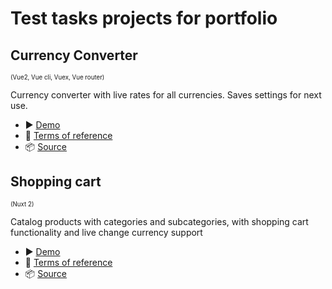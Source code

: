 # Test tasks projects for portfolio

## Currency Converter

<sub><sup>(Vue2, Vue cli, Vuex, Vue router)</sup></sub>

Currency converter with live rates for all currencies. Saves settings for next use.

- ▶️ [Demo](https://reslear.github.io/packages/portfolio/currency-converter/dist/)
- 📖 [Terms of reference](https://github.com/reslear/portfolio/tree/master/apps/currency-converter/tor)
- 📦 [Source](https://github.com/reslear/portfolio/tree/master/apps/currency-converter)

## Shopping cart

<sub><sup>(Nuxt 2)</sup></sub>

Catalog products with categories and subcategories,
with shopping cart functionality and live change currency support

- ▶️ [Demo](https://reslear.github.io/demo/portfolio/examples/shopping-cart)
- 📖 [Terms of reference](https://github.com/reslear/portfolio/tree/master/shopping-cart)
- 📦 [Source](https://github.com/reslear/portfolio/tree/master/shopping-cart)
